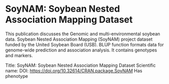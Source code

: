 # SoyNAM: Soybean Nested Association Mapping Dataset

This publication discusses the Genomic and multi-environmental soybean data. Soybean Nested
Association Mapping (SoyNAM) project dataset funded by the United Soybean Board
(USB). BLUP function formats data for genome-wide prediction and association analysis.
It contains  genotypes and  markers.

Title: SoyNAM: Soybean Nested Association Mapping Dataset
Scientific name: 
DOI: https://doi.org/10.32614/CRAN.package.SoyNAM
Has phenotype 

